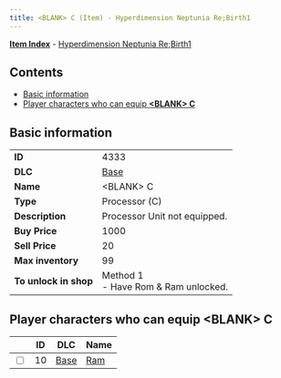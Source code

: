 ```yaml
---
title: <BLANK> C (Item) - Hyperdimension Neptunia Re;Birth1
---
```


[**Item Index**](/neptunia/rb1/item/index.html) - [Hyperdimension Neptunia Re;Birth1](/neptunia/rb1)

## Contents

- [Basic information](#basic-information)
- [Player characters who can equip **&lt;BLANK&gt; C**](#player-characters-who-can-equip-blank-c)

## Basic information

|   |   |
| -- | -- |
| **ID** | 4333 |
| **DLC** | [Base](/neptunia/rb1/dlc/1-base.html) |
| **Name** | &lt;BLANK&gt; C |
| **Type** | Processor (C) |
| **Description** | Processor Unit not equipped. |
| **Buy Price** | 1000 |
| **Sell Price** | 20 |
| **Max inventory** | 99 |
| **To unlock in shop** | Method 1<br />- Have Rom & Ram unlocked. |


## Player characters who can equip **&lt;BLANK&gt; C**

|    | ID | DLC | Name |
| -- | -- | --- | ---- |
| <input type="checkbox" id="rb1-player-1-10" class="trackbox" /> | 10 | [Base](/neptunia/rb1/dlc/1-base.html) | [Ram](/neptunia/rb1/player/1-10-ram.html) |
